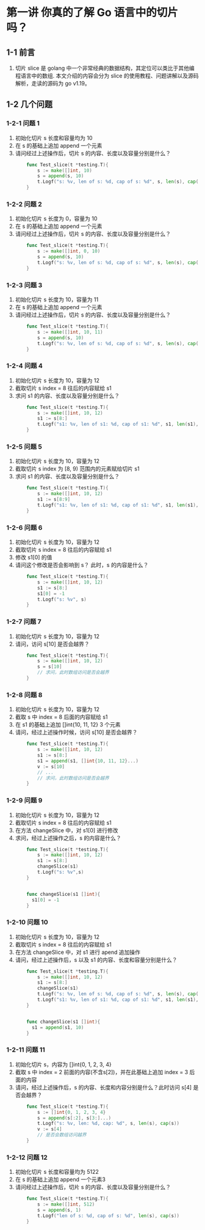 # 第一讲 你真的了解 Go 语言中的切片吗？
## 1-1 前言
1. 切片 slice 是 golang 中一个非常经典的数据结构，其定位可以类比于其他编程语言中的数组. 本文介绍的内容会分为 slice 的使用教程、问题讲解以及源码解析，走读的源码为 go v1.19。

## 1-2 几个问题
### 1-2-1 问题 1
1. 初始化切片 s 长度和容量均为 10
2. 在 s 的基础上追加 append 一个元素
3. 请问经过上述操作后，切片 s 的内容、长度以及容量分别是什么？
    ```Go
        func Test_slice(t *testing.T){
            s := make([]int, 10)  
            s = append(s, 10)
            t.Logf("s: %v, len of s: %d, cap of s: %d", s, len(s), cap(s))
        }
    ```

### 1-2-2 问题 2
1. 初始化切片 s 长度为 0，容量为 10
2. 在 s 的基础上追加 append 一个元素
3. 请问经过上述操作后，切片 s 的内容、长度以及容量分别是什么？
    ```Go
        func Test_slice(t *testing.T){
            s := make([]int, 0, 10)  
            s = append(s, 10)
            t.Logf("s: %v, len of s: %d, cap of s: %d", s, len(s), cap(s))
        }
    ```

### 1-2-3 问题 3
1. 初始化切片 s 长度为 10，容量为 11
2. 在 s 的基础上追加 append 一个元素
3. 请问经过上述操作后，切片 s 的内容、长度以及容量分别是什么？
    ```Go
        func Test_slice(t *testing.T){
            s := make([]int, 10, 11)  
            s = append(s, 10)
            t.Logf("s: %v, len of s: %d, cap of s: %d", s, len(s), cap(s))
        }
    ```

### 1-2-4 问题 4
1. 初始化切片 s 长度为 10，容量为 12
2. 截取切片 s index = 8 往后的内容赋给 s1
3. 求问 s1 的内容、长度以及容量分别是什么？
    ```Go
        func Test_slice(t *testing.T){
            s := make([]int, 10, 12)  
            s1 := s[8:]
            t.Logf("s1: %v, len of s1: %d, cap of s1: %d", s1, len(s1), cap(s1))
        }
    ```

### 1-2-5 问题 5
1. 初始化切片 s 长度为 10，容量为 12
2. 截取切片 s index 为 [8, 9) 范围内的元素赋给切片 s1
3. 求问 s1 的内容、长度以及容量分别是什么？
    ```Go
        func Test_slice(t *testing.T){
            s := make([]int, 10, 12)  
            s1 := s[8:9]
            t.Logf("s1: %v, len of s1: %d, cap of s1: %d", s1, len(s1), cap(s1))
        }
    ```

### 1-2-6 问题 6
1. 初始化切片 s 长度为 10，容量为 12
2. 截取切片 s index = 8 往后的内容赋给 s1
3. 修改 s1[0] 的值
4. 请问这个修改是否会影响到 s？ 此时，s 的内容是什么？
    ```Go
        func Test_slice(t *testing.T){
            s := make([]int, 10, 12)  
            s1 := s[8:]
            s1[0] = -1
            t.Logf("s: %v", s)
        }
    ```

### 1-2-7 问题 7
1. 初始化切片 s 长度为 10，容量为 12
2. 请问，访问 s[10] 是否会越界？
    ```GO
        func Test_slice(t *testing.T){
            s := make([]int, 10, 12)  
            s = s[10]
            // 求问，此时数组访问是否会越界
        }
    ```

### 1-2-8 问题 8
1. 初始化切片 s 长度为 10，容量为 12
2. 截取 s 中 index = 8 后面的内容赋给 s1
3. 在 s1 的基础上追加 []int{10, 11, 12} 3 个元素
4. 请问，经过上述操作时候，访问 s[10] 是否会越界？
    ```Go
        func Test_slice(t *testing.T){
            s := make([]int, 10, 12)  
            s1 := s[8:]
            s1 = append(s1, []int{10, 11, 12}...)
            v := s[10]
            // ...
            // 求问，此时数组访问是否会越界
        }
    ```

### 1-2-9 问题 9
1. 初始化切片 s 长度为 10，容量为 12
2. 截取切片 s index = 8 往后的内容赋给 s1
3. 在方法 changeSlice 中，对 s1[0] 进行修改
4. 求问，经过上述操作之后，s 的内容是什么？
    ```Go
        func Test_slice(t *testing.T){
            s := make([]int, 10, 12)  
            s1 := s[8:]
            changeSlice(s1)
            t.Logf("s: %v",s)
        }


        func changeSlice(s1 []int){
          s1[0] = -1
        }
    ```

### 1-2-10 问题 10
1. 初始化切片 s 长度为 10，容量为 12
2. 截取切片 s index = 8 往后的内容赋给 s1
3. 在方法 changeSlice 中，对 s1 进行 apend 追加操作
4. 请问，经过上述操作后，s 以及 s1 的内容、长度和容量分别是什么？
    ```Go
        func Test_slice(t *testing.T){
            s := make([]int, 10, 12)  
            s1 := s[8:]
            changeSlice(s1)
            t.Logf("s: %v, len of s: %d, cap of s: %d", s, len(s), cap(s))
            t.Logf("s1: %v, len of s1: %d, cap of s1: %d", s1, len(s1), cap(s1))
        }


        func changeSlice(s1 []int){
          s1 = append(s1, 10)
        }
    ```

### 1-2-11 问题 11
1. 初始化切片 s，内容为 []int{0, 1, 2, 3, 4}
2. 截取 s 中 index = 2 前面的内容(不含s[2])，并在此基础上追加 index = 3 后面的内容
3. 请问，经过上述操作后，s 的内容、长度和内容分别是什么？此时访问 s[4] 是否会越界？
    ```Go
        func Test_slice(t *testing.T){
            s := []int{0, 1, 2, 3, 4}
            s = append(s[:2], s[3:]...)
            t.Logf("s: %v, len: %d, cap: %d", s, len(s), cap(s))
            v := s[4] 
            // 是否会数组访问越界
        }
    ```

### 1-2-12 问题 12
1. 初始化切片 s 长度和容量均为 5122
2. 在 s 的基础上追加 append 一个元素3
3. 请问经过上述操作后，切片 s 的内容、长度以及容量分别是什么？
    ```Go
        func Test_slice(t *testing.T){
            s := make([]int, 512)  
            s = append(s, 1)
            t.Logf("len of s: %d, cap of s: %d", len(s), cap(s))
        }
    ```
